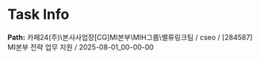 # Task Info

**Path:** 카페24(주)\본사사업장\[CG]MI본부\MIH그룹\밸류링크팀 / cseo / [284587] MI본부 전략 업무 지원 / 2025-08-01_00-00-00

